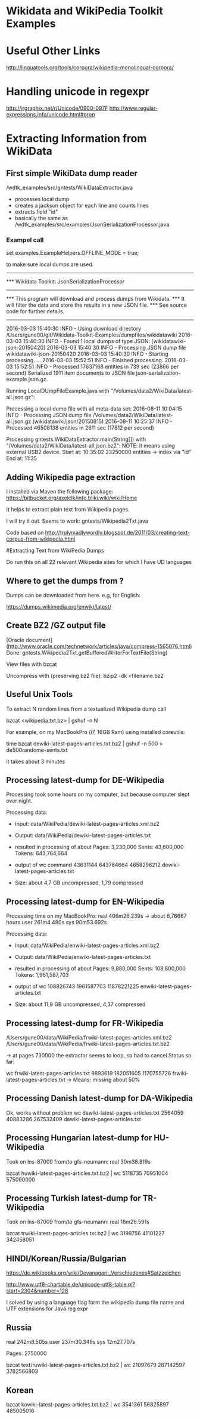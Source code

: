 # Wikidata and WikiPedia Toolkit Examples

# Useful Other Links

http://linguatools.org/tools/corpora/wikipedia-monolingual-corpora/

# Handling unicode in regexpr

http://jrgraphix.net/r/Unicode/0900-097F
http://www.regular-expressions.info/unicode.html#prop


# Extracting Information from WikiData

## First simple WikiData dump reader

/wdtk_examples/src/gntests/WikiDataExtractor.java

* processes local dump
* creates a jackson object for each line and counts lines
* extracts field "id"
* basically the same as /wdtk_examples/src/examples/JsonSerializationProcessor.java

### Exampel call

set 
	examples.ExampleHelpers.OFFLINE_MODE = true;
	
to make sure local dumps are used.

********************************************************************
*** Wikidata Toolkit: JsonSerializationProcessor
*** 
*** This program will download and process dumps from Wikidata.
*** It will filter the data and store the results in a new JSON file.
*** See source code for further details.
********************************************************************
2016-03-03 15:40:30 INFO  - Using download directory /Users/gune00/git/Wikidata-Toolkit-Examples/dumpfiles/wikidatawiki
2016-03-03 15:40:30 INFO  - Found 1 local dumps of type JSON: [wikidatawiki-json-20150420]
2016-03-03 15:40:30 INFO  - Processing JSON dump file wikidatawiki-json-20150420
2016-03-03 15:40:30 INFO  - Starting processing.
...
2016-03-03 15:52:51 INFO  - Finished processing.
2016-03-03 15:52:51 INFO  - Processed 17637168 entities in 739 sec (23866 per second)
Serialized 1911 item documents to JSON file json-serialization-example.json.gz.

Running LocalDUmpFileExample.java with "/Volumes/data2/WikiData/latest-all.json.gz":

Processing a local dump file with all meta-data set:
2016-08-11 10:04:15 INFO  - Processing JSON dump file /Volumes/data2/WikiData/latest-all.json.gz (wikidatawiki/json/20150815)
2016-08-11 10:25:37 INFO  - Processed 46508138 entities in 2611 sec (17812 per second)

Processing gntests.WikiDataExtractor.main(String[]) with "/Volumes/data2/WikiData/latest-all.json.bz2":
NOTE: it means using external USB2 device.
Start at: 10:35:02
23250000 entities -> index via "id"
End at:	11:35

## Adding Wikipedia page extraction

I installed via Maven the following package:
https://bitbucket.org/axelclk/info.bliki.wiki/wiki/Home

It helps to extract plain text from Wikipedia pages.

I will try it out. Seems to work: gntests/Wikipedia2Txt.java

Code based on http://trulymadlywordly.blogspot.de/2011/03/creating-text-corpus-from-wikipedia.html



#Extracting Text from WikiPedia Dumps

Do run this on all 22 relevant Wikipedia sites for which I have UD languages 

## Where to get the dumps from ?

Dumps can be downloaded from here. e.g, for English:

https://dumps.wikimedia.org/enwiki/latest/

## Create BZ2 /GZ output file

[Oracle document] (http://www.oracle.com/technetwork/articles/java/compress-1565076.html)
Done: gntests.Wikipedia2Txt.getBufferedWriterForTextFile(String)

View files with bzcat 

Uncompress with (preserving bz2 file):
bzip2 -dk  <filename.bz2

## Useful Unix Tools

To extract N random lines from a textualized Wikipedia dump call

bzcat <wikipedia.txt.bz> | gshuf -n N

For example, on my MacBookPro (i7, 16GB Ram) using installed coreutils:

time bzcat dewiki-latest-pages-articles.txt.bz2 | gshuf -n 500 > de500randome-sents.txt

it takes about 3 minutes

## Processing latest-dump for DE-Wikipedia

Processing took some hours on my computer, but because computer slept over night.

Processing data:
- Input: 	data/WikiPedia/dewiki-latest-pages-articles.xml.bz2
- Output: 	data/WikiPedia/dewiki-latest-pages-articles.txt
			
- resulted in processing of about 
	Pages: 	  3,230,000
	Sents: 	 43,600,000
	Tokens:	643,764,664
	
- output of wc command
	43631144 643764664 4658296212 dewiki-latest-pages-articles.txt

- Size: about 4,7 GB uncompressed, 1,79 compressed

## Processing latest-dump for EN-Wikipedia

Processing time on my MacBookPro:
real	406m26.239s -> about 6,76667 hours
user	261m4.480s
sys		90m53.692s

Processing data:
- Input: 	data/WikiPedia/enwiki-latest-pages-articles.xml.bz2
- Output: 	data/WikiPedia/enwiki-latest-pages-articles.txt
			

- resulted in processing of about 
	Pages: 		9,880,000
	Sents: 	  108,800,000
	Tokens:	1,961,587,703

- output of wc
	108826743 1961587703 11878221225 enwiki-latest-pages-articles.txt

- Size: about 11,9 GB uncompressed, 4,37 compressed

## Processing latest-dump for FR-Wikipedia

/Users/gune00/data/WikiPedia/frwiki-latest-pages-articles.xml.bz2
/Users/gune00/data/WikiPedia/frwiki-latest-pages-articles.txt.bz2

-> at pages 730000 the extractor seems to loop, so had to cancel
Status so far:

 wc frwiki-latest-pages-articles.txt
 9893619 182051605 1170755726 frwiki-latest-pages-articles.txt
 -> Means: missing about 50%

## Processing Danish latest-dump for DA-Wikipedia

Ok, works without problem
wc dawiki-latest-pages-articles.txt 
 2564059 40883286 267532409 dawiki-latest-pages-articles.txt


## Processing Hungarian latest-dump for HU-Wikipedia

Took on lns-87009 from/to gfs-neumann: real    30m38.819s

bzcat huwiki-latest-pages-articles.txt.bz2 | wc
5118735 70951004 575090000


## Processing Turkish latest-dump for TR-Wikipedia

Took on lns-87009 from/to gfs-neumann: real    18m26.591s

bzcat trwiki-latest-pages-articles.txt.bz2 | wc
3199756 41101227 342458051

## HINDI/Korean/Russia/Bulgarian

https://de.wikibooks.org/wiki/Devanagari:_Verschiedenes#Satzzeichen

http://www.utf8-chartable.de/unicode-utf8-table.pl?start=2304&number=128

I solved by using a language flag form the wikipedia dump file name and UTF extensions for Java reg expr

## Russia

real    242m8.505s
user    237m30.349s
sys     12m27.707s

Pages: 2750000

bzcat text/ruwiki-latest-pages-articles.txt.bz2 | wc
21097679 287142597 3782566803

## Korean

bzcat kowiki-latest-pages-articles.txt.bz2 | wc
 3541361 56825897 485005016